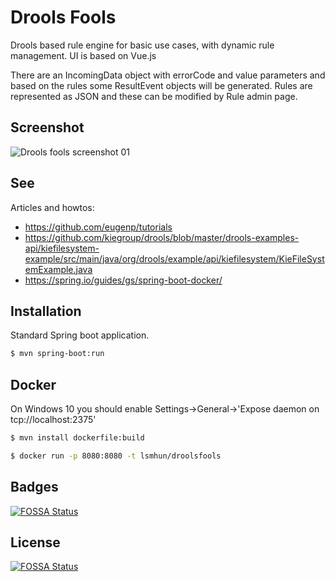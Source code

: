 # Drools Fools

Drools based rule engine for basic use cases, with dynamic rule management. UI is based on Vue.js

There are an IncomingData object with errorCode and value parameters and based on the rules some ResultEvent objects will be generated. Rules are represented as JSON and these can be modified by Rule admin page. 

## Screenshot
![Drools fools screenshot 01](docs/droolsfools01.png)


## See
Articles and howtos: 
* https://github.com/eugenp/tutorials
* https://github.com/kiegroup/drools/blob/master/drools-examples-api/kiefilesystem-example/src/main/java/org/drools/example/api/kiefilesystem/KieFileSystemExample.java
* https://spring.io/guides/gs/spring-boot-docker/


## Installation

Standard Spring boot application.

```bash
$ mvn spring-boot:run
```

## Docker
On Windows 10 you should enable Settings->General->'Expose daemon on tcp://localhost:2375'

```bash
$ mvn install dockerfile:build

$ docker run -p 8080:8080 -t lsmhun/droolsfools

```


## Badges
[![FOSSA Status](https://app.fossa.com/api/projects/git%2Bgithub.com%2Flsmhun%2Fdroolsfools.svg?type=shield)](https://app.fossa.com/projects/git%2Bgithub.com%2Flsmhun%2Fdroolsfools?ref=badge_shield)

## License
[![FOSSA Status](https://app.fossa.com/api/projects/git%2Bgithub.com%2Flsmhun%2Fdroolsfools.svg?type=large)](https://app.fossa.com/projects/git%2Bgithub.com%2Flsmhun%2Fdroolsfools?ref=badge_large)


